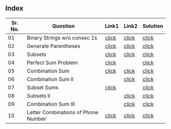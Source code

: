 ## Index 

Sr. No. | Question|Link1 | Link2 | Solution
---|---|---|---|---
01 | Binary Strings w/o consec 1s | [click](https://www.geeksforgeeks.org/generate-binary-strings-without-consecutive-1s/?utm_source=youtube&utm_medium=collab_striver_ytdescription&utm_campaign=generate-binary-strings-without-consecutive-1s) | [click](https://ide.geeksforgeeks.org/254d3bec-b437-4ea9-9e0e-6e9acd1c6270) | [click](./Solutions/PrintBinaryStrings.java)
02 | Generate Parentheses | [click](https://practice.geeksforgeeks.org/problems/generate-all-possible-parentheses/1?utm_source=youtube&utm_medium=collab_striver_ytdescription&utm_campaign=generate-all-possible-parentheses) | [click](https://leetcode.com/problems/generate-parentheses/) | [click](./Solutions/GenerateParentheses.java)
03 | Subsets | [click](https://practice.geeksforgeeks.org/problems/power-set4302/1?utm_source=youtube&utm_medium=collab_striver_ytdescription&utm_campaign=power-set) | [click](https://leetcode.com/problems/subsets/) | [click](./Solutions/Subsets.java)
04 | Perfect Sum Problem  | [click](https://practice.geeksforgeeks.org/problems/perfect-sum-problem5633/1?utm_source=youtube&utm_medium=collab_striver_ytdescription&utm_campaign=perfect-sum-problem) | |[click](./Solutions/PerfectSumProblem.java)
05 | Combination Sum | [click](https://practice.geeksforgeeks.org/problems/combination-sum-1587115620/1?utm_source=youtube&utm_medium=collab_striver_ytdescription&utm_campaign=combination-sum) | [click](https://leetcode.com/problems/combination-sum/) | [click](./Solutions/CombinationSum.java)
06 | Combination Sum II | | [click](https://leetcode.com/problems/combination-sum-ii/) | [click](./Solutions/CombinationSumII.java)
07 | Subset Sums|[click](https://practice.geeksforgeeks.org/problems/subset-sums2234/1?utm_source=youtube&utm_medium=collab_striver_ytdescription&utm_campaign=subset-sums) | |[click](./Solutions/SubsetSum.java)
08 | Subsets II || [click](https://leetcode.com/problems/subsets-ii/)|[click](./Solutions/SubsetsII.java)
09 | Combination Sum III | | [click](https://leetcode.com/problems/combination-sum-iii/) | [click](./Solutions/CombinationSumIII.java)
10 | Letter Combinations of Phone Number |[click](https://practice.geeksforgeeks.org/problems/possible-words-from-phone-digits-1587115620/1?utm_source=youtube&utm_medium=collab_striver_ytdescription&utm_campaign=possible-words-from-phone-digits) |[click](https://leetcode.com/problems/letter-combinations-of-a-phone-number/)| [click](./Solutions/LetterCombinationsOfPhoneNumbers.java)